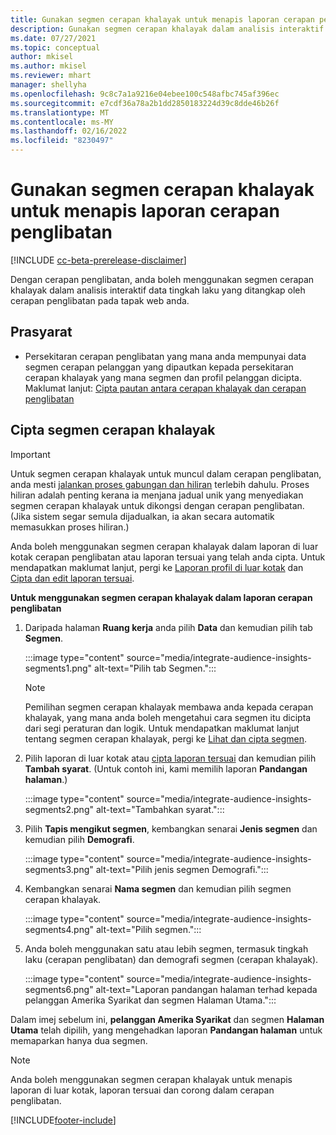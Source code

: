 ```yaml
---
title: Gunakan segmen cerapan khalayak untuk menapis laporan cerapan penglibatan
description: Gunakan segmen cerapan khalayak dalam analisis interaktif data tingkah laku yang ditangkap oleh cerapan penglibatan pada tapak web pelanggan.
ms.date: 07/27/2021
ms.topic: conceptual
author: mkisel
ms.author: mkisel
ms.reviewer: mhart
manager: shellyha
ms.openlocfilehash: 9c8c7a1a9216e04ebee100c548afbc745af396ec
ms.sourcegitcommit: e7cdf36a78a2b1dd2850183224d39c8dde46b26f
ms.translationtype: MT
ms.contentlocale: ms-MY
ms.lasthandoff: 02/16/2022
ms.locfileid: "8230497"
---
```

# <a name="use-audience-insights-segments-to-filter-engagement-insights-reports"></a>Gunakan segmen cerapan khalayak untuk menapis laporan cerapan penglibatan

[!INCLUDE [cc-beta-prerelease-disclaimer](includes/cc-beta-prerelease-disclaimer.md)]

Dengan cerapan penglibatan, anda boleh menggunakan segmen cerapan khalayak dalam analisis interaktif data tingkah laku yang ditangkap oleh cerapan penglibatan pada tapak web anda.

## <a name="prerequisite"></a>Prasyarat

- Persekitaran cerapan penglibatan yang mana anda mempunyai data segmen cerapan pelanggan yang dipautkan kepada persekitaran cerapan khalayak yang mana segmen dan profil pelanggan dicipta. Maklumat lanjut: [Cipta pautan antara cerapan khalayak dan cerapan penglibatan](integrate-audience-insights-engagement-insights.md)

## <a name="create-audience-insights-segments"></a>Cipta segmen cerapan khalayak 

> [!IMPORTANT]
> Untuk segmen cerapan khalayak untuk muncul dalam cerapan penglibatan, anda mesti [jalankan proses gabungan dan hiliran](../audience-insights/merge-entities.md) terlebih dahulu. Proses hiliran adalah penting kerana ia menjana jadual unik yang menyediakan segmen cerapan khalayak untuk dikongsi dengan cerapan penglibatan. (Jika sistem segar semula dijadualkan, ia akan secara automatik memasukkan proses hiliran.)

Anda boleh menggunakan segmen cerapan khalayak dalam laporan di luar kotak cerapan penglibatan atau laporan tersuai yang telah anda cipta. Untuk mendapatkan maklumat lanjut, pergi ke [Laporan profil di luar kotak](profile-reports.md) dan [Cipta dan edit laporan tersuai](custom-reports.md).

**Untuk menggunakan segmen cerapan khalayak dalam laporan cerapan penglibatan**

1. Daripada halaman **Ruang kerja** anda pilih **Data** dan kemudian pilih tab **Segmen**.

    :::image type="content" source="media/integrate-audience-insights-segments1.png" alt-text="Pilih tab Segmen.":::

   >[!NOTE]
   > Pemilihan segmen cerapan khalayak membawa anda kepada cerapan khalayak, yang mana anda boleh mengetahui cara segmen itu dicipta dari segi peraturan dan logik. Untuk mendapatkan maklumat lanjut tentang segmen cerapan khalayak, pergi ke [Lihat dan cipta segmen](../audience-insights/segments.md).

2. Pilih laporan di luar kotak atau [cipta laporan tersuai](custom-reports.md) dan kemudian pilih **Tambah syarat**. (Untuk contoh ini, kami memilih laporan **Pandangan halaman**.)

    :::image type="content" source="media/integrate-audience-insights-segments2.png" alt-text="Tambahkan syarat.":::

3. Pilih **Tapis mengikut segmen**, kembangkan senarai **Jenis segmen** dan kemudian pilih **Demografi**.

    :::image type="content" source="media/integrate-audience-insights-segments3.png" alt-text="Pilih jenis segmen Demografi.":::

4. Kembangkan senarai **Nama segmen** dan kemudian pilih segmen cerapan khalayak.

    :::image type="content" source="media/integrate-audience-insights-segments4.png" alt-text="Pilih segmen.":::

5. Anda boleh menggunakan satu atau lebih segmen, termasuk tingkah laku (cerapan penglibatan) dan demografi segmen (cerapan khalayak). 

    :::image type="content" source="media/integrate-audience-insights-segments6.png" alt-text="Laporan pandangan halaman terhad kepada pelanggan Amerika Syarikat dan segmen Halaman Utama.":::

Dalam imej sebelum ini, **pelanggan Amerika Syarikat** dan segmen **Halaman Utama** telah dipilih, yang mengehadkan laporan **Pandangan halaman** untuk memaparkan hanya dua segmen. 


>[!NOTE]
> Anda boleh menggunakan segmen cerapan khalayak untuk menapis laporan di luar kotak, laporan tersuai dan corong dalam cerapan penglibatan. 


[!INCLUDE[footer-include](../includes/footer-banner.md)]